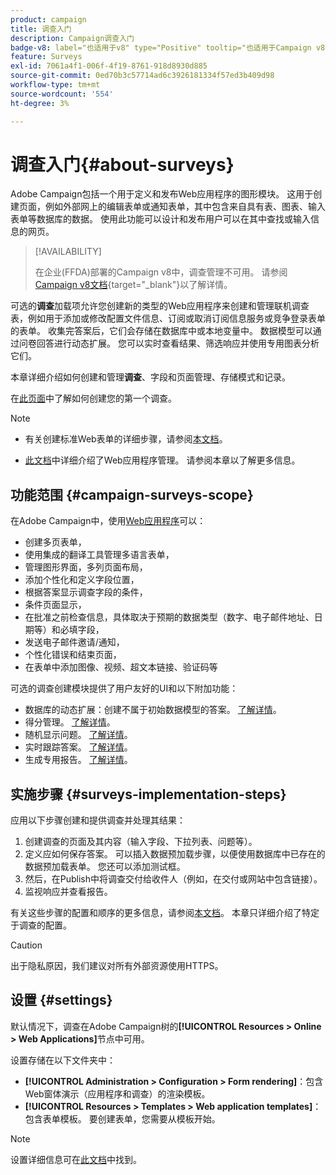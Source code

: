 ```yaml
---
product: campaign
title: 调查入门
description: Campaign调查入门
badge-v8: label="也适用于v8" type="Positive" tooltip="也适用于Campaign v8"
feature: Surveys
exl-id: 7061a4f1-006f-4f19-8761-918d8930d885
source-git-commit: 0ed70b3c57714ad6c3926181334f57ed3b409d98
workflow-type: tm+mt
source-wordcount: '554'
ht-degree: 3%

---
```


# 调查入门{#about-surveys}

Adobe Campaign包括一个用于定义和发布Web应用程序的图形模块。 这用于创建页面，例如外部网上的编辑表单或通知表单，其中包含来自具有表、图表、输入表单等数据库的数据。 使用此功能可以设计和发布用户可以在其中查找或输入信息的网页。

>[!AVAILABILITY]
>
>在企业(FFDA)部署的Campaign v8中，调查管理不可用。 请参阅[Campaign v8文档](https://experienceleague.adobe.com/zh-hans/docs/campaign/campaign-v8/config/architecture/ffda/enterprise-deployment){target="_blank"}以了解详情。


可选的&#x200B;**调查**&#x200B;加载项允许您创建新的类型的Web应用程序来创建和管理联机调查表，例如用于添加或修改配置文件信息、订阅或取消订阅信息服务或竞争登录表单的表单。 收集完答案后，它们会存储在数据库中或本地变量中。 数据模型可以通过问卷回答进行动态扩展。 您可以实时查看结果、筛选响应并使用专用图表分析它们。

本章详细介绍如何创建和管理&#x200B;**调查**、字段和页面管理、存储模式和记录。

在[此页面](getting-started-with-surveys.md)中了解如何创建您的第一个调查。

>[!NOTE]
>
>* 有关创建标准Web表单的详细步骤，请参阅[本文档](../../web/using/about-web-forms.md)。
>
>* [此文档](../../web/using/about-web-applications.md)中详细介绍了Web应用程序管理。 请参阅本章以了解更多信息。

## 功能范围 {#campaign-surveys-scope}

在Adobe Campaign中，使用[Web应用程序](../../web/using/about-web-forms.md)可以：

* 创建多页表单，
* 使用集成的翻译工具管理多语言表单，
* 管理图形界面，多列页面布局，
* 添加个性化和定义字段位置，
* 根据答案显示调查字段的条件，
* 条件页面显示，
* 在批准之前检查信息，具体取决于预期的数据类型（数字、电子邮件地址、日期等）和必填字段，
* 发送电子邮件邀请/通知，
* 个性化错误和结束页面，
* 在表单中添加图像、视频、超文本链接、验证码等

可选的调查创建模块提供了用户友好的UI和以下附加功能：

* 数据库的动态扩展：创建不属于初始数据模型的答案。 [了解详情](../../surveys/using/managing-answers.md#storing-collected-answers)。
* 得分管理。 [了解详情](../../surveys/using/managing-answers.md#score-management)。
* 随机显示问题。 [了解详情](../../surveys/using/building-a-survey.md#adding-questions)。
* 实时跟踪答案。 [了解详情](../../surveys/using/publish-track-and-use-collected-data.md#response-tracking)。
* 生成专用报告。 [了解详情](../../surveys/using/publish-track-and-use-collected-data.md#reports-on-surveys)。


## 实施步骤 {#surveys-implementation-steps}

应用以下步骤创建和提供调查并处理其结果：

1. 创建调查的页面及其内容（输入字段、下拉列表、问题等）。
1. 定义应如何保存答案。 可以插入数据预加载步骤，以便使用数据库中已存在的数据预加载表单。 您还可以添加测试框。
1. 然后，在Publish中将调查交付给收件人（例如，在交付或网站中包含链接）。
1. 监视响应并查看报告。

有关这些步骤的配置和顺序的更多信息，请参阅[本文档](../../web/using/about-web-forms.md)。 本章只详细介绍了特定于调查的配置。

>[!CAUTION]
>
>出于隐私原因，我们建议对所有外部资源使用HTTPS。

## 设置 {#settings}

默认情况下，调查在Adobe Campaign树的&#x200B;**[!UICONTROL Resources > Online > Web Applications]**&#x200B;节点中可用。

设置存储在以下文件夹中：

* **[!UICONTROL Administration > Configuration > Form rendering]**：包含Web窗体演示（应用程序和调查）的渲染模板。
* **[!UICONTROL Resources > Templates > Web application templates]**：包含表单模板。 要创建表单，您需要从模板开始。

>[!NOTE]
>
>设置详细信息可在[此文档](../../web/using/about-web-forms.md)中找到。
